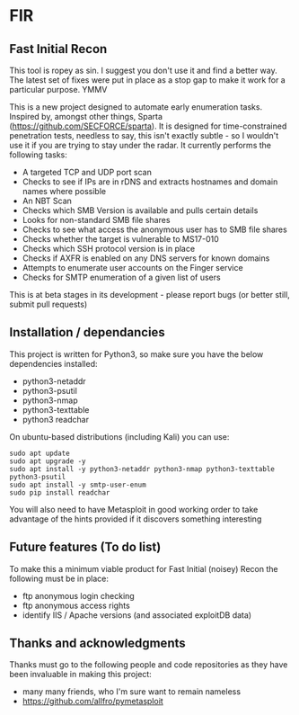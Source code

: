 # FIR
## Fast Initial Recon

This tool is ropey as sin.  I suggest you don't use it and find a better way.  The latest set of fixes were put in place as a stop gap to make it work for a particular purpose.  YMMV

This is a new project designed to automate early enumeration tasks.  Inspired by, amongst other things, Sparta
 (https://github.com/SECFORCE/sparta).  It is designed for time-constrained penetration tests, needless to say, this
 isn't exactly subtle - so I wouldn't use it if you are trying to stay under the radar.  It currently performs
 the following tasks:
 
 - A targeted TCP and UDP port scan
 - Checks to see if IPs are in rDNS and extracts hostnames and domain names where possible
 - An NBT Scan
 - Checks which SMB Version is available and pulls certain details
 - Looks for non-standard SMB file shares
 - Checks to see what access the anonymous user has to SMB file shares
 - Checks whether the target is vulnerable to MS17-010
 - Checks which SSH protocol version is in place
 - Checks if AXFR is enabled on any DNS servers for known domains
 - Attempts to enumerate user accounts on the Finger service
 - Checks for SMTP enumeration of a given list of users

This is at beta stages in its development - please report bugs (or better still, submit pull requests)

## Installation / dependancies

This project is written for Python3, so make sure you have the below dependencies installed:

 - python3-netaddr
 - python3-psutil
 - python3-nmap
 - python3-texttable
 - python3 readchar

On ubuntu-based distributions (including Kali) you can use:

    sudo apt update
    sudo apt upgrade -y
    sudo apt install -y python3-netaddr python3-nmap python3-texttable python3-psutil
    sudo apt install -y smtp-user-enum
    sudo pip install readchar

You will also need to have Metasploit in good working order to take advantage of the hints provided if it discovers something interesting

## Future features (To do list)

To make this a minimum viable product for Fast Initial (noisey) Recon the following must be in place:

 - ftp anonymous login checking
 - ftp anonymous access rights
 - identify IIS / Apache versions (and associated exploitDB data)

## Thanks and acknowledgments

Thanks must go to the following people and code repositories as they have been invaluable in making this project:

 - many many friends, who I'm sure want to remain nameless
 - https://github.com/allfro/pymetasploit

